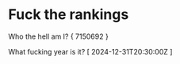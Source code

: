 # Fuck the rankings

Who the hell am I?
{ 7150692 }

What fucking year is it?
[ 2024-12-31T20:30:00Z ]
